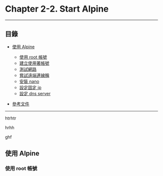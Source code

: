 # Chapter 2-2. Start Alpine

* * *
## 目錄

-   [使用 Alpine](#use)
    -   [使用 root 帳號](#uselogin)
    -   [建立使用著帳號](#adduser)
    -   [測試網路](#ipaddr)
    -   [嘗試遠端連線稱](#ssh)
    -   [安裝 nano](#nano)
    -   [設定固定 ip](#dhcp)
    -   [設定 dns server](#dns)

- [參考文件](#references)

* * *


htrhtr








hrhh













ghf














<h2 id="use">使用 Alpine</h2>

<h3 id="uselogin">使用 root 帳號</h3>
